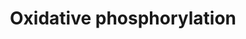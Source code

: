 ---
annotations:
- id: PW:0001059
  parent: classic metabolic pathway
  type: Pathway Ontology
  value: oxidative phosphorylation pathway
authors:
- Andra
- MartijnVanIersel
- Khanspers
- MaintBot
- AlexanderPico
- AllanKuchinsky
- Zari
- Mkutmon
- DeSl
- Egonw
- Fehrhart
- Eweitz
citedin:
- link: PMC9316482
  title: A Pilot Mitochondrial Genome-Wide Association on Migraine Among Saudi Arabians
    (2022)
- link: PMC8751594
  title: DNA methylation of ARHGAP30 is negatively associated with ARHGAP30 expression
    in lung adenocarcinoma, which reduces tumor immunity and is detrimental to patient
    survival (2021)
- link: PMC7272425
  title: Skeletal muscle reprogramming by breast cancer regardless of treatment history
    or tumor molecular subtype (2020)
- link: PMC6695383
  title: Long-term cardiovascular disorders in the STOX1 mouse model of preeclampsia
    (2019)
- link: PMC5850959
  title: Pathway analysis of transcriptomic data shows immunometabolic effects of
    vitamin D (2018)
- link: PMC5445375
  title: Pre-silencing of genes involved in the electron transport chain (ETC) pathway
    is associated with responsiveness to abatacept in rheumatoid arthritis (2017)
- link: 10.1038/s41467-024-47085-y
  title: A patient-based iPSC-derived hepatocyte model of alcohol-associated cirrhosis
    reveals bioenergetic insights into disease pathogenesis (2024)
- link: 10.1016/j.stemcr.2023.05.007
  title: Parallel use of human stem cell lung and heart models provide insights for
    SARS-CoV-2 treatment (2023)
communities:
- MetaKids
description: Oxidative phosphorylation is the process in which ATP is formed as a
  result of the transfer of electrons from NADH or FADH2 to O2 by a series of electron
  carriers. This process, which takes place in mitochondria, is the major source of
  ATP in aerobic organisms. [https://www.ncbi.nlm.nih.gov/books/NBK21208/]   Proteins
  on this pathway have targeted assays available via the [https://assays.cancer.gov/available_assays?wp_id=WP623
  CPTAC Assay Portal]
last-edited: 2024-07-22
ndex: 0317a8f6-8b62-11eb-9e72-0ac135e8bacf
organisms:
- Homo sapiens
redirect_from:
- /index.php/Pathway:WP623
- /instance/WP623
- /instance/WP623_r134409
revision: r134409
schema-jsonld:
- '@context': https://schema.org/
  '@id': https://wikipathways.github.io/pathways/WP623.html
  '@type': Dataset
  creator:
    '@type': Organization
    name: WikiPathways
  description: Oxidative phosphorylation is the process in which ATP is formed as
    a result of the transfer of electrons from NADH or FADH2 to O2 by a series of
    electron carriers. This process, which takes place in mitochondria, is the major
    source of ATP in aerobic organisms. [https://www.ncbi.nlm.nih.gov/books/NBK21208/]   Proteins
    on this pathway have targeted assays available via the [https://assays.cancer.gov/available_assays?wp_id=WP623
    CPTAC Assay Portal]
  keywords:
  - ADP
  - AQDQ
  - ASHI
  - ATP
  - ATP5A1
  - ATP5B
  - ATP5D
  - ATP5E
  - ATP5F1
  - ATP5G1
  - ATP5G2
  - ATP5G3
  - ATP5H
  - ATP5I
  - ATP5J
  - ATP5J2
  - ATP5L
  - ATP5O
  - ATP5S
  - ATP6
  - ATP6AP1
  - ATP6AP2
  - B13
  - B14
  - B14.5a
  - B14.5b
  - B15
  - B17
  - B18
  - B22
  - B9
  - CI-42KD
  - CI-51kD
  - CI-75Kd
  - CI-SGDH
  - FASN2A
  - GZMB
  - Hydrogen
  - KFYI
  - MT-ATP6
  - MT-ATP8
  - NAD
  - NADH
  - ND1
  - ND2
  - ND3
  - ND4
  - ND4L
  - ND5
  - ND6
  - NDUFA11
  - NDUFA2
  - NDUFA4
  - NDUFA8
  - NDUFA9
  - NDUFB10
  - NDUFB2
  - NDUFB4
  - NDUFS2
  - NDUFS3
  - NDUFS5
  - NDUFS6
  - NDUFS7
  - NDUFS8
  - NDUFV2
  - NDUFV3
  - NUOMS
  license: CC0
  name: Oxidative phosphorylation
seo: CreativeWork
title: Oxidative phosphorylation
wpid: WP623
---